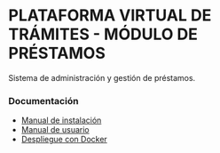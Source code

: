 # PLATAFORMA VIRTUAL DE TRÁMITES - MÓDULO DE PRÉSTAMOS

Sistema de administración y gestión de préstamos.

### Documentación

* [Manual de instalación](./INSTALL.md)
* [Manual de usuario](./docs/MANUAL.md)
* [Despliegue con Docker](./docs/docker/README.md)